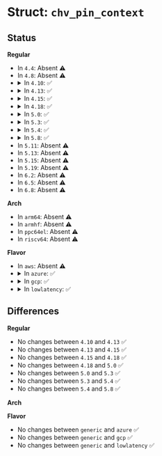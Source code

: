 # Struct: <code>chv_pin_context</code>

## Status
<b>Regular</b>
<ul>
<li>
In <code>4.4</code>: Absent ⚠️
</li>
<li>
In <code>4.8</code>: Absent ⚠️
</li>
<li>
<details>
<summary>In <code>4.10</code>: ✅</summary>

```c
struct chv_pin_context {
    u32 padctrl0;
    u32 padctrl1;
};
```
</details>
</li>
<li>
<details>
<summary>In <code>4.13</code>: ✅</summary>

```c
struct chv_pin_context {
    u32 padctrl0;
    u32 padctrl1;
};
```
</details>
</li>
<li>
<details>
<summary>In <code>4.15</code>: ✅</summary>

```c
struct chv_pin_context {
    u32 padctrl0;
    u32 padctrl1;
};
```
</details>
</li>
<li>
<details>
<summary>In <code>4.18</code>: ✅</summary>

```c
struct chv_pin_context {
    u32 padctrl0;
    u32 padctrl1;
};
```
</details>
</li>
<li>
<details>
<summary>In <code>5.0</code>: ✅</summary>

```c
struct chv_pin_context {
    u32 padctrl0;
    u32 padctrl1;
};
```
</details>
</li>
<li>
<details>
<summary>In <code>5.3</code>: ✅</summary>

```c
struct chv_pin_context {
    u32 padctrl0;
    u32 padctrl1;
};
```
</details>
</li>
<li>
<details>
<summary>In <code>5.4</code>: ✅</summary>

```c
struct chv_pin_context {
    u32 padctrl0;
    u32 padctrl1;
};
```
</details>
</li>
<li>
<details>
<summary>In <code>5.8</code>: ✅</summary>

```c
struct chv_pin_context {
    u32 padctrl0;
    u32 padctrl1;
};
```
</details>
</li>
<li>
In <code>5.11</code>: Absent ⚠️
</li>
<li>
In <code>5.13</code>: Absent ⚠️
</li>
<li>
In <code>5.15</code>: Absent ⚠️
</li>
<li>
In <code>5.19</code>: Absent ⚠️
</li>
<li>
In <code>6.2</code>: Absent ⚠️
</li>
<li>
In <code>6.5</code>: Absent ⚠️
</li>
<li>
In <code>6.8</code>: Absent ⚠️
</li>
</ul>
<b>Arch</b>
<ul>
<li>
In <code>arm64</code>: Absent ⚠️
</li>
<li>
In <code>armhf</code>: Absent ⚠️
</li>
<li>
In <code>ppc64el</code>: Absent ⚠️
</li>
<li>
In <code>riscv64</code>: Absent ⚠️
</li>
</ul>
<b>Flavor</b>
<ul>
<li>
In <code>aws</code>: Absent ⚠️
</li>
<li>
<details>
<summary>In <code>azure</code>: ✅</summary>

```c
struct chv_pin_context {
    u32 padctrl0;
    u32 padctrl1;
};
```
</details>
</li>
<li>
<details>
<summary>In <code>gcp</code>: ✅</summary>

```c
struct chv_pin_context {
    u32 padctrl0;
    u32 padctrl1;
};
```
</details>
</li>
<li>
<details>
<summary>In <code>lowlatency</code>: ✅</summary>

```c
struct chv_pin_context {
    u32 padctrl0;
    u32 padctrl1;
};
```
</details>
</li>
</ul>

## Differences
<b>Regular</b>
<ul>
<li>
No changes between <code>4.10</code> and <code>4.13</code> ✅
</li>
<li>
No changes between <code>4.13</code> and <code>4.15</code> ✅
</li>
<li>
No changes between <code>4.15</code> and <code>4.18</code> ✅
</li>
<li>
No changes between <code>4.18</code> and <code>5.0</code> ✅
</li>
<li>
No changes between <code>5.0</code> and <code>5.3</code> ✅
</li>
<li>
No changes between <code>5.3</code> and <code>5.4</code> ✅
</li>
<li>
No changes between <code>5.4</code> and <code>5.8</code> ✅
</li>
</ul>
<b>Arch</b>
<ul>
</ul>
<b>Flavor</b>
<ul>
<li>
No changes between <code>generic</code> and <code>azure</code> ✅
</li>
<li>
No changes between <code>generic</code> and <code>gcp</code> ✅
</li>
<li>
No changes between <code>generic</code> and <code>lowlatency</code> ✅
</li>
</ul>
